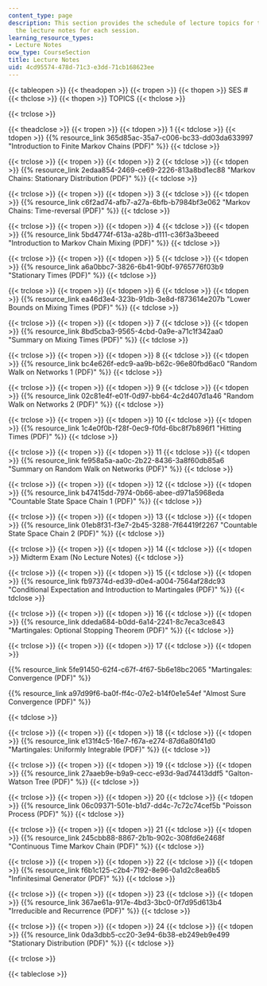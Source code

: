 ```yaml
---
content_type: page
description: This section provides the schedule of lecture topics for the course and
  the lecture notes for each session.
learning_resource_types:
- Lecture Notes
ocw_type: CourseSection
title: Lecture Notes
uid: 4cd95574-478d-71c3-e3dd-71cb168623ee
---
```


{{< tableopen >}}
{{< theadopen >}}
{{< tropen >}}
{{< thopen >}}
SES #
{{< thclose >}}
{{< thopen >}}
TOPICS
{{< thclose >}}

{{< trclose >}}

{{< theadclose >}}
{{< tropen >}}
{{< tdopen >}}
1
{{< tdclose >}}
{{< tdopen >}}
{{% resource_link 365d85ac-35a7-c006-bc33-dd03da633997 "Introduction to Finite Markov Chains (PDF)" %}}
{{< tdclose >}}

{{< trclose >}}
{{< tropen >}}
{{< tdopen >}}
2
{{< tdclose >}}
{{< tdopen >}}
{{% resource_link 2edaa854-2469-ce69-2226-813a8bd1ec88 "Markov Chains: Stationary Distribution (PDF)" %}}
{{< tdclose >}}

{{< trclose >}}
{{< tropen >}}
{{< tdopen >}}
3
{{< tdclose >}}
{{< tdopen >}}
{{% resource_link c6f2ad74-afb7-a27a-6bfb-b7984bf3e062 "Markov Chains: Time-reversal (PDF)" %}}
{{< tdclose >}}

{{< trclose >}}
{{< tropen >}}
{{< tdopen >}}
4
{{< tdclose >}}
{{< tdopen >}}
{{% resource_link 5bd4774f-613a-a28b-d111-c36f3a3beeed "Introduction to Markov Chain Mixing (PDF)" %}}
{{< tdclose >}}

{{< trclose >}}
{{< tropen >}}
{{< tdopen >}}
5
{{< tdclose >}}
{{< tdopen >}}
{{% resource_link a6a0bbc7-3826-6b41-90bf-9765776f03b9 "Stationary Times (PDF)" %}}
{{< tdclose >}}

{{< trclose >}}
{{< tropen >}}
{{< tdopen >}}
6
{{< tdclose >}}
{{< tdopen >}}
{{% resource_link ea46d3e4-323b-91db-3e8d-f873614e207b "Lower Bounds on Mixing Times (PDF)" %}}
{{< tdclose >}}

{{< trclose >}}
{{< tropen >}}
{{< tdopen >}}
7
{{< tdclose >}}
{{< tdopen >}}
{{% resource_link 8bd5cba3-9565-4cbd-0a9e-a71c1f342aa0 "Summary on Mixing Times (PDF)" %}}
{{< tdclose >}}

{{< trclose >}}
{{< tropen >}}
{{< tdopen >}}
8
{{< tdclose >}}
{{< tdopen >}}
{{% resource_link bc4e626f-edc9-aa9b-b62c-96e80fbd6ac0 "Random Walk on Networks 1 (PDF)" %}}
{{< tdclose >}}

{{< trclose >}}
{{< tropen >}}
{{< tdopen >}}
9
{{< tdclose >}}
{{< tdopen >}}
{{% resource_link 02c81e4f-e01f-0d97-bb64-4c2d407d1a46 "Random Walk on Networks 2 (PDF)" %}}
{{< tdclose >}}

{{< trclose >}}
{{< tropen >}}
{{< tdopen >}}
10
{{< tdclose >}}
{{< tdopen >}}
{{% resource_link 1c4e0f0b-f28f-0ec9-f0fd-6bc8f7b896f1 "Hitting Times (PDF)" %}}
{{< tdclose >}}

{{< trclose >}}
{{< tropen >}}
{{< tdopen >}}
11
{{< tdclose >}}
{{< tdopen >}}
{{% resource_link fe958a5a-aa0c-2b22-8436-3a8f60db85a6 "Summary on Random Walk on Networks (PDF)" %}}
{{< tdclose >}}

{{< trclose >}}
{{< tropen >}}
{{< tdopen >}}
12
{{< tdclose >}}
{{< tdopen >}}
{{% resource_link b47415dd-7974-0b66-abee-d971a5968eda "Countable State Space Chain 1 (PDF)" %}}
{{< tdclose >}}

{{< trclose >}}
{{< tropen >}}
{{< tdopen >}}
13
{{< tdclose >}}
{{< tdopen >}}
{{% resource_link 01eb8f31-f3e7-2b45-3288-7f64419f2267 "Countable State Space Chain 2 (PDF)" %}}
{{< tdclose >}}

{{< trclose >}}
{{< tropen >}}
{{< tdopen >}}
14
{{< tdclose >}}
{{< tdopen >}}
Midterm Exam (No Lecture Notes)
{{< tdclose >}}

{{< trclose >}}
{{< tropen >}}
{{< tdopen >}}
15
{{< tdclose >}}
{{< tdopen >}}
{{% resource_link fb97374d-ed39-d0e4-a004-7564af28dc93 "Conditional Expectation and Introduction to Martingales (PDF)" %}}
{{< tdclose >}}

{{< trclose >}}
{{< tropen >}}
{{< tdopen >}}
16
{{< tdclose >}}
{{< tdopen >}}
{{% resource_link ddeda684-b0dd-6a14-2241-8c7eca3ce843 "Martingales: Optional Stopping Theorem (PDF)" %}}
{{< tdclose >}}

{{< trclose >}}
{{< tropen >}}
{{< tdopen >}}
17
{{< tdclose >}}
{{< tdopen >}}


{{% resource_link 5fe91450-62f4-c67f-4f67-5b6e18bc2065 "Martingales: Convergence (PDF)" %}}

{{% resource_link a97d99f6-ba0f-ff4c-07e2-b14f0e1e54ef "Almost Sure Convergence (PDF)" %}}


{{< tdclose >}}

{{< trclose >}}
{{< tropen >}}
{{< tdopen >}}
18
{{< tdclose >}}
{{< tdopen >}}
{{% resource_link e131f4c5-16e7-f67a-e274-87d6a80f41d0 "Martingales: Uniformly Integrable (PDF)" %}}
{{< tdclose >}}

{{< trclose >}}
{{< tropen >}}
{{< tdopen >}}
19
{{< tdclose >}}
{{< tdopen >}}
{{% resource_link 27aaeb9e-b9a9-cecc-e93d-9ad74413ddf5 "Galton-Watson Tree (PDF)" %}}
{{< tdclose >}}

{{< trclose >}}
{{< tropen >}}
{{< tdopen >}}
20
{{< tdclose >}}
{{< tdopen >}}
{{% resource_link 06c09371-501e-b1d7-dd4c-7c72c74cef5b "Poisson Process (PDF)" %}}
{{< tdclose >}}

{{< trclose >}}
{{< tropen >}}
{{< tdopen >}}
21
{{< tdclose >}}
{{< tdopen >}}
{{% resource_link 245cbb88-8867-2b1b-902c-308fd6e2468f "Continuous Time Markov Chain (PDF)" %}}
{{< tdclose >}}

{{< trclose >}}
{{< tropen >}}
{{< tdopen >}}
22
{{< tdclose >}}
{{< tdopen >}}
{{% resource_link f6b1c125-c2b4-7192-8e96-0a1d2c8ea6b5 "Infinitesimal Generator (PDF)" %}}
{{< tdclose >}}

{{< trclose >}}
{{< tropen >}}
{{< tdopen >}}
23
{{< tdclose >}}
{{< tdopen >}}
{{% resource_link 367ae61a-917e-4bd3-3bc0-0f7d95d613b4 "Irreducible and Recurrence (PDF)" %}}
{{< tdclose >}}

{{< trclose >}}
{{< tropen >}}
{{< tdopen >}}
24
{{< tdclose >}}
{{< tdopen >}}
{{% resource_link 0da3dbb5-cc20-3e94-6b38-eb249eb9e499 "Stationary Distribution (PDF)" %}}
{{< tdclose >}}

{{< trclose >}}

{{< tableclose >}}